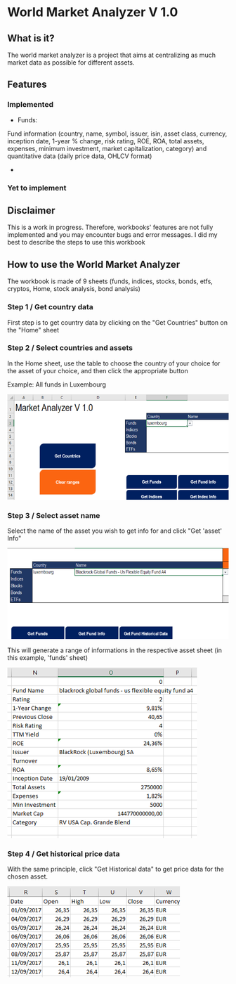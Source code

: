 # World Market Analyzer V 1.0

## What is it?

The world market analyzer is a project that aims at centralizing as much market data as possible for different assets.

## Features

### Implemented

* Funds:

Fund information (country, name, symbol, issuer, isin, asset class, currency, inception date, 1-year % change, risk rating, ROE, ROA, total assets, expenses, minimum investment, market capitalization, category) and quantitative data (daily price data, OHLCV format)

* 

### Yet to implement

## Disclaimer

This is a work in progress. Therefore, workbooks' features are not fully implemented and you may encounter bugs and error messages. I did my best to describe the steps to use this workbook

## How to use the World Market Analyzer

The workbook is made of 9 sheets (funds, indices, stocks, bonds, etfs, cryptos, Home, stock analysis, bond analysis)


### Step 1 / Get country data

First step is to get country data by clicking on the "Get Countries" button on the "Home" sheet

### Step 2 / Select countries and assets

In the Home sheet, use the table to choose the country of your choice for the asset of your choice, and then click the appropriate button

Example: All funds in Luxembourg 

<img src="https://github.com/GitHub-Valie/python-excel/blob/main/images/ma1.png">

### Step 3 / Select asset name

Select the name of the asset you wish to get info for and click "Get 'asset' Info"

<img src="https://github.com/GitHub-Valie/python-excel/blob/main/images/ma2.png">

This will generate a range of informations in the respective asset sheet (in this example, 'funds' sheet)

<img src="https://github.com/GitHub-Valie/python-excel/blob/main/images/ma3.png">

### Step 4 / Get historical price data

With the same principle, click "Get Historical data" to get price data for the chosen asset.

<img src="https://github.com/GitHub-Valie/python-excel/blob/main/images/ma4.png">